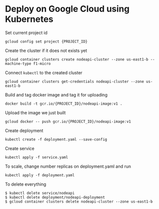 # Deploy on Google Cloud using Kubernetes

Set current project id
```
gcloud config set project {PROJECT_ID}
```

Create the cluster if it does not exists yet
```
gcloud container clusters create nodeapi-cluster --zone us-east1-b --machine-type f1-micro 
```

Connect `kubectl` to the created cluster
```
gcloud container clusters get-credentials nodeapi-cluster --zone us-east1-b
```

Build and tag docker image and tag it for uploading
```
docker build -t gcr.io/{PROJECT_ID}/nodeapi-image:v1 .
```

Upload the image we just built
```
gcloud docker -- push gcr.io/{PROJECT_ID}/nodeapi-image:v1
```

Create deployment
```
kubectl create -f deployment.yaml --save-config
```

Create service
```
kubectl apply -f service.yaml
```

To scale, change number replicas on deployment.yaml and run
```
kubectl apply -f deployment.yaml
```

To delete everything 
```
$ kubectl delete service/nodeapi
$ kubectl delete deployment/nodeapi-deployment
$ gcloud container clusters delete nodeapi-cluster --zone us-east1-b 
```